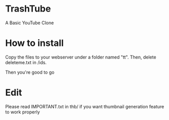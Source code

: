 # TrashTube
A Basic YouTube Clone


# How to install

Copy the files to your webserver under a folder named "tt".
Then, delete deleteme.txt in /ids.

Then you're good to go

# Edit
Please read IMPORTANT.txt in thb/ if you want thumbnail generation feature to work properly

